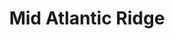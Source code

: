 ---
templateKey: album
title: Mid Atlantic Ridge
images:
    - image: ../../images/midatlantic/basecamp.JPG
    - image: ../../images/midatlantic/geyser.JPG
    - image: ../../images/midatlantic/lake.JPG
    - image: ../../images/midatlantic/null.JPG
    - image: ../../images/midatlantic/bivvy.JPG
    - image: ../../images/midatlantic/valley.JPG
---